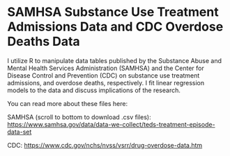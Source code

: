 # SAMHSA Substance Use Treatment Admissions Data and CDC Overdose Deaths Data 
I utilize R to manipulate data tables published by the Substance Abuse and Mental Health Services Administration (SAMHSA) and the Center for Disease Control and Prevention (CDC) on substance use treatment admissions, and overdose deaths, respectively.  I fit linear regression models to the data and discuss implications of the research.

You can read more about these files here:

SAMHSA (scroll to bottom to download .csv files): https://www.samhsa.gov/data/data-we-collect/teds-treatment-episode-data-set

CDC: https://www.cdc.gov/nchs/nvss/vsrr/drug-overdose-data.htm
